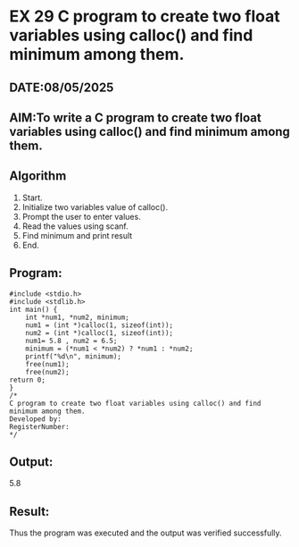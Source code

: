 # EX 29 C program to create two float variables using calloc() and find minimum among them.
## DATE:08/05/2025
## AIM:To write a C program to create two float variables using calloc() and find minimum among them.

## Algorithm
1. Start. 
2. Initialize two variables value of calloc(). 
3. Prompt the user to enter values. 
4. Read the values using scanf. 
5. Find minimum and print result 
6. End.    

## Program:
```
#include <stdio.h> 
#include <stdlib.h> 
int main() { 
    int *num1, *num2, minimum; 
    num1 = (int *)calloc(1, sizeof(int)); 
    num2 = (int *)calloc(1, sizeof(int)); 
    num1= 5.8 , num2 = 6.5; 
    minimum = (*num1 < *num2) ? *num1 : *num2; 
    printf("%d\n", minimum); 
    free(num1); 
    free(num2);
return 0;
}
/*
C program to create two float variables using calloc() and find minimum among them.
Developed by: 
RegisterNumber:  
*/
```

## Output:
5.8


## Result:
Thus the program was executed and the output was verified successfully.
